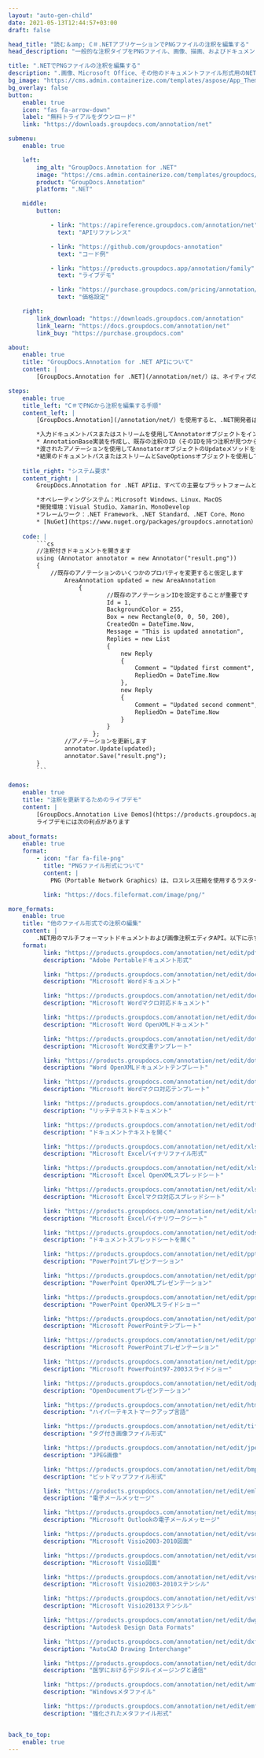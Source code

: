 ```yaml
---
layout: "auto-gen-child"
date: 2021-05-13T12:44:57+03:00
draft: false

head_title: "読む＆amp; C＃.NETアプリケーションでPNGファイルの注釈を編集する"
head_description: "一般的な注釈タイプをPNGファイル、画像、描画、およびドキュメントファイル形式に更新するC＃.NET注釈エディターAPI."

title: ".NETでPNGファイルの注釈を編集する"
description: ".画像、Microsoft Office、その他のドキュメントファイル形式用のNET注釈エディタ。次のような13種類の注釈を使用してドキュメントに注釈を付けます。エリア、テキスト、メモ、透かしなど."
bg_image: "https://cms.admin.containerize.com/templates/aspose/App_Themes/V3/images/bg/header1.png"
bg_overlay: false
button:
    enable: true
    icon: "fas fa-arrow-down"
    label: "無料トライアルをダウンロード"
    link: "https://downloads.groupdocs.com/annotation/net"

submenu:
    enable: true

    left:
        img_alt: "GroupDocs.Annotation for .NET"
        image: "https://cms.admin.containerize.com/templates/groupdocs/images/product-logos/90x90-noborder/groupdocs-annotation-net.png"
        product: "GroupDocs.Annotation"
        platform: ".NET"

    middle:
        button:

            - link: "https://apireference.groupdocs.com/annotation/net"
              text: "APIリファレンス"

            - link: "https://github.com/groupdocs-annotation"
              text: "コード例"

            - link: "https://products.groupdocs.app/annotation/family"
              text: "ライブデモ"

            - link: "https://purchase.groupdocs.com/pricing/annotation/net"
              text: "価格設定"

    right:
        link_download: "https://downloads.groupdocs.com/annotation"
        link_learn: "https://docs.groupdocs.com/annotation/net"
        link_buy: "https://purchase.groupdocs.com"

about:
    enable: true
    title: "GroupDocs.Annotation for .NET APIについて"
    content: |
        [GroupDocs.Annotation for .NET](/annotation/net/）は、ネイティブの.NET注釈管理およびエディターAPIであり、画像およびドキュメントファイル形式から注釈を読み取り、追加、更新、削除、および抽出します。ユーザーは、コメント、メモ、コメント、およびPDF、HTML、Word、Excel、Visioダイアグラム、プレゼンテーション、図面、画像、およびその他の多くのファイル形式のテキスト、グラフィックス、透かしなどのさまざまな注釈タイプを簡単に更新できます。注釈処理機能は、インポートされたドキュメントから注釈を正確に読み取ることができ、カスタマイズを実装した後、元のファイル形式または目的のファイル形式にエクスポートして戻すことができます。

steps:
    enable: true
    title_left: "C＃でPNGから注釈を編集する手順"
    content_left: |
        [GroupDocs.Annotation](/annotation/net/）を使用すると、.NET開発者は、いくつかの簡単な手順を実装することで、アプリケーション内のPNGファイルから注釈の詳細を簡単に編集できます。

        *入力ドキュメントパスまたはストリームを使用してAnnotatorオブジェクトをインスタンス化します。
        * AnnotationBase実装を作成し、既存の注釈のID（そのIDを持つ注釈が見つからない場合、何も変更されない）または注釈のパスリスト（既存の注釈はすべて削除されます）を設定します。
        *渡されたアノテーションを使用してAnnotatorオブジェクトのUpdateメソッドを呼び出します。
        *結果のドキュメントパスまたはストリームとSaveOptionsオブジェクトを使用してSaveメソッドを呼び出します。
        
    title_right: "システム要求"
    content_right: |
        GroupDocs.Annotation for .NET APIは、すべての主要なプラットフォームとオペレーティングシステムでサポートされています。以下のコードを実行する前に、システムに次の前提条件がインストールされていることを確認してください。

        *オペレーティングシステム：Microsoft Windows、Linux、MacOS
        *開発環境：Visual Studio、Xamarin、MonoDevelop
        *フレームワーク：.NET Framework、.NET Standard、.NET Core、Mono
        * [NuGet](https://www.nuget.org/packages/groupdocs.annotation）から最新バージョンのGroupDocs.Annotationfor.NETをダウンロードします。
        
    code: |
        ```cs
        //注釈付きドキュメントを開きます
        using (Annotator annotator = new Annotator("result.png"))
        {
        	//既存のアノテーションのいくつかのプロパティを変更すると仮定します
                AreaAnnotation updated = new AreaAnnotation
                	{
                            //既存のアノテーションIDを設定することが重要です
                            Id = 1,
                            BackgroundColor = 255,
                            Box = new Rectangle(0, 0, 50, 200),
                            CreatedOn = DateTime.Now,
                            Message = "This is updated annotation",
                            Replies = new List
                            {
                                new Reply
                                {
                                    Comment = "Updated first comment",
                                    RepliedOn = DateTime.Now
                                },
                                new Reply
                                {
                                    Comment = "Updated second comment",
                                    RepliedOn = DateTime.Now
                                }
                            }
                        };
                //アノテーションを更新します
                annotator.Update(updated);
                annotator.Save("result.png");
        }
        ```
        
demos:
    enable: true
    title: "注釈を更新するためのライブデモ"
    content: |
        [GroupDocs.Annotation Live Demos](https://products.groupdocs.app/annotation/family）Webサイトにアクセスして、PNGファイルの注釈を今すぐ編集してください。  
        ライブデモには次の利点があります
        
about_formats:
    enable: true
    format:
        - icon: "far fa-file-png"
          title: "PNGファイル形式について"
          content: |
            PNG（Portable Network Graphics）は、ロスレス圧縮を使用するラスターイメージファイル形式の一種を指します。このファイル形式は、Graphics Interchange Format（GIF）の代わりとして作成されたものであり、著作権の制限はありません。ただし、PNGファイル形式はアニメーションをサポートしていません。 PNGファイル形式は、ユーザーの間で人気のあるロスレス画像圧縮をサポートしています。時間の経過とともに、PNGは最もよく使用される画像ファイル形式の1つとして進化してきました。ほとんどすべてのオペレーティングシステムは、PNGファイルを開くことをサポートしています。たとえば、Microsoft Windowsビューアには、OSがデフォルトでインストールの一部として利用可能なサポートを備えているため、PNGファイルを開く機能があります。

          link: "https://docs.fileformat.com/image/png/"

more_formats:
    enable: true
    title: "他のファイル形式での注釈の編集"
    content: |
        .NET用のマルチフォーマットドキュメントおよび画像注釈エディタAPI。以下に示すように、いくつかの一般的なファイル形式から注釈を更新します。
    format: 
          link: "https://products.groupdocs.com/annotation/net/edit/pdf/"
          description: "Adobe Portableドキュメント形式"

          link: "https://products.groupdocs.com/annotation/net/edit/doc/"
          description: "Microsoft Wordドキュメント"

          link: "https://products.groupdocs.com/annotation/net/edit/docm/"
          description: "Microsoft Wordマクロ対応ドキュメント"

          link: "https://products.groupdocs.com/annotation/net/edit/docx/"
          description: "Microsoft Word OpenXMLドキュメント"

          link: "https://products.groupdocs.com/annotation/net/edit/dot/"
          description: "Microsoft Word文書テンプレート"

          link: "https://products.groupdocs.com/annotation/net/edit/dotx/"
          description: "Word OpenXMLドキュメントテンプレート"

          link: "https://products.groupdocs.com/annotation/net/edit/dotm/"
          description: "Microsoft Wordマクロ対応テンプレート"

          link: "https://products.groupdocs.com/annotation/net/edit/rtf/"
          description: "リッチテキストドキュメント"

          link: "https://products.groupdocs.com/annotation/net/edit/odt/"
          description: "ドキュメントテキストを開く"

          link: "https://products.groupdocs.com/annotation/net/edit/xls/"
          description: "Microsoft Excelバイナリファイル形式"

          link: "https://products.groupdocs.com/annotation/net/edit/xlsx/"
          description: "Microsoft Excel OpenXMLスプレッドシート"

          link: "https://products.groupdocs.com/annotation/net/edit/xlsm/"
          description: "Microsoft Excelマクロ対応スプレッドシート"

          link: "https://products.groupdocs.com/annotation/net/edit/xlsb/"
          description: "Microsoft Excelバイナリワークシート"

          link: "https://products.groupdocs.com/annotation/net/edit/ods/"
          description: "ドキュメントスプレッドシートを開く"

          link: "https://products.groupdocs.com/annotation/net/edit/ppt/"
          description: "PowerPointプレゼンテーション"

          link: "https://products.groupdocs.com/annotation/net/edit/pptx/"
          description: "PowerPoint OpenXMLプレゼンテーション"

          link: "https://products.groupdocs.com/annotation/net/edit/ppsx/"
          description: "PowerPoint OpenXMLスライドショー"

          link: "https://products.groupdocs.com/annotation/net/edit/potm/"
          description: "Microsoft PowerPointテンプレート"

          link: "https://products.groupdocs.com/annotation/net/edit/pptm/"
          description: "Microsoft PowerPointプレゼンテーション"

          link: "https://products.groupdocs.com/annotation/net/edit/pps/"
          description: "Microsoft PowerPoint97-2003スライドショー"

          link: "https://products.groupdocs.com/annotation/net/edit/odp/"
          description: "OpenDocumentプレゼンテーション"

          link: "https://products.groupdocs.com/annotation/net/edit/html/"
          description: "ハイパーテキストマークアップ言語"

          link: "https://products.groupdocs.com/annotation/net/edit/tiff/"
          description: "タグ付き画像ファイル形式"

          link: "https://products.groupdocs.com/annotation/net/edit/jpeg/"
          description: "JPEG画像"

          link: "https://products.groupdocs.com/annotation/net/edit/bmp/"
          description: "ビットマップファイル形式"

          link: "https://products.groupdocs.com/annotation/net/edit/eml/"
          description: "電子メールメッセージ"

          link: "https://products.groupdocs.com/annotation/net/edit/msg/"
          description: "Microsoft Outlookの電子メールメッセージ"

          link: "https://products.groupdocs.com/annotation/net/edit/vsd/"
          description: "Microsoft Visio2003-2010図面"

          link: "https://products.groupdocs.com/annotation/net/edit/vsdx/"
          description: "Microsoft Visio図面"

          link: "https://products.groupdocs.com/annotation/net/edit/vss/"
          description: "Microsoft Visio2003-2010ステンシル"

          link: "https://products.groupdocs.com/annotation/net/edit/vst/"
          description: "Microsoft Visio2013ステンシル"

          link: "https://products.groupdocs.com/annotation/net/edit/dwg/"
          description: "Autodesk Design Data Formats"

          link: "https://products.groupdocs.com/annotation/net/edit/dxf/"
          description: "AutoCAD Drawing Interchange"

          link: "https://products.groupdocs.com/annotation/net/edit/dcm/"
          description: "医学におけるデジタルイメージングと通信"

          link: "https://products.groupdocs.com/annotation/net/edit/wmf/"
          description: "Windowsメタファイル"

          link: "https://products.groupdocs.com/annotation/net/edit/emf/"
          description: "強化されたメタファイル形式"


back_to_top:
    enable: true
---
```

